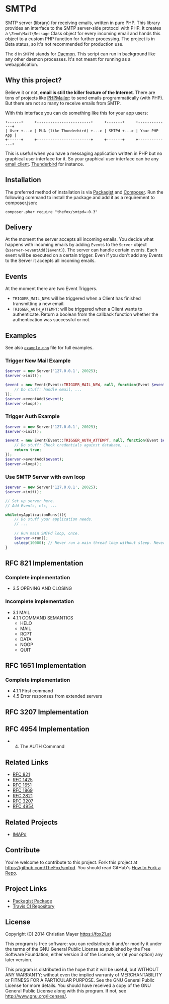 # SMTPd

SMTP server (library) for receiving emails, written in pure PHP. This library provides an interface to the SMTP server-side protocol with PHP. It creates a `\Zend\Mail\Message` Class object for every incoming email and hands this object to a custom PHP function for further processing. The project is in Beta status, so it's not recommended for production use.

The `d` in `SMTPd` stands for [Daemon](https://en.wikipedia.org/wiki/Daemon_(computing)). This script can run in background like any other daemon processes. It's not meant for running as a webapplication.

## Why this project?

Believe it or not, **email is still the killer feature of the Internet**. There are tons of projects like [PHPMailer](https://github.com/PHPMailer/PHPMailer): to send emails programmatically (with PHP). But there are not so many to receive emails from SMTP.

With this interface you can do something like this for your app users:

```
+------+     +------------------------+     +-------+     +--------------+
| User +---> | MUA (like Thunderbird) +---> | SMTPd +---> | Your PHP App |
+------+     +------------------------+     +-------+     +--------------+
```

This is useful when you have a messaging application written in PHP but no graphical user interface for it. So your graphical user interface can be any [email client](http://en.wikipedia.org/wiki/Email_client). [Thunderbird](https://www.mozilla.org/en-US/thunderbird/) for instance.

## Installation

The preferred method of installation is via [Packagist](https://packagist.org/packages/thefox/smtpd) and [Composer](https://getcomposer.org/). Run the following command to install the package and add it as a requirement to composer.json:

	composer.phar require "thefox/smtpd=~0.3"

## Delivery

At the moment the server accepts all incoming emails. You decide what happens with incoming emails by adding `Event`s to the `Server` object (`$server->eventAdd($event)`). The server can handle certain events. Each event will be executed on a certain trigger. Even if you don't add any Events to the Server it accepts all incoming emails.

## Events

At the moment there are two Event Triggers.

- `TRIGGER_MAIL_NEW`: will be triggered when a Client has finished transmitting a new email.
- `TRIGGER_AUTH_ATTEMPT`: will be triggered when a Client wants to authenticate. Return a boolean from the callback function whether the authentication was successful or not.

## Examples

See also [`example.php`](example.php) file for full examples.

### Trigger New Mail Example

```php
$server = new Server('127.0.0.1', 20025);
$server->init();

$event = new Event(Event::TRIGGER_MAIL_NEW, null, function(Event $event, $from, $rcpts, $mail){
	// Do stuff: handle email, ...
});
$server->eventAdd($event);
$server->loop();
```

### Trigger Auth Example

```php
$server = new Server('127.0.0.1', 20025);
$server->init();

$event = new Event(Event::TRIGGER_AUTH_ATTEMPT, null, function(Event $event, $type, $credentials): bool{
	// Do stuff: Check credentials against database, ...
	return true;
});
$server->eventAdd($event);
$server->loop();
```

### Use SMTP Server with own loop

```php
$server = new Server('127.0.0.1', 20025);
$server->init();

// Set up server here.
// Add Events, etc, ...

while(myApplicationRuns()){
	// Do stuff your application needs.
	// ...
	
	// Run main SMTPd loop, once.
	$server->run();
	usleep(10000); // Never run a main thread loop without sleep. Never!
}
```

## RFC 821 Implementation

### Complete implementation

- 3.5 OPENING AND CLOSING

### Incomplete implementation

- 3.1 MAIL
- 4.1.1 COMMAND SEMANTICS
	- HELO
	- MAIL
	- RCPT
	- DATA
	- NOOP
	- QUIT

## RFC 1651 Implementation

### Complete implementation

- 4.1.1 First command
- 4.5 Error responses from extended servers

## RFC 3207 Implementation

## RFC 4954 Implementation

- 4. The AUTH Command

## Related Links

- [RFC 821](https://tools.ietf.org/html/rfc821)
- [RFC 1425](https://tools.ietf.org/html/rfc1425)
- [RFC 1651](https://tools.ietf.org/html/rfc1651)
- [RFC 1869](https://tools.ietf.org/html/rfc1869)
- [RFC 2821](https://tools.ietf.org/html/rfc2821)
- [RFC 3207](https://tools.ietf.org/html/rfc3207)
- [RFC 4954](https://tools.ietf.org/html/rfc4954)

## Related Projects

- [IMAPd](https://github.com/TheFox/imapd)

## Contribute

You're welcome to contribute to this project. Fork this project at <https://github.com/TheFox/smtpd>. You should read GitHub's [How to Fork a Repo](https://help.github.com/articles/fork-a-repo).

## Project Links

- [Packagist Package](https://packagist.org/packages/thefox/smtpd)
- [Travis CI Repository](https://travis-ci.org/TheFox/smtpd)

## License

Copyright (C) 2014 Christian Mayer <https://fox21.at>

This program is free software: you can redistribute it and/or modify it under the terms of the GNU General Public License as published by the Free Software Foundation, either version 3 of the License, or (at your option) any later version.

This program is distributed in the hope that it will be useful, but WITHOUT ANY WARRANTY; without even the implied warranty of MERCHANTABILITY or FITNESS FOR A PARTICULAR PURPOSE. See the GNU General Public License for more details. You should have received a copy of the GNU General Public License along with this program. If not, see <http://www.gnu.org/licenses/>.
